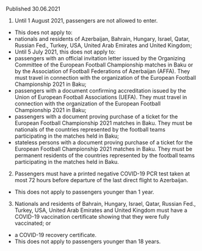 Published 30.06.2021 
1. Until 1 August 2021, passengers are not allowed to enter.
- This does not apply to:
- nationals and residents of Azerbaijan, Bahrain, Hungary, Israel, Qatar, Russian Fed., Turkey, USA, United Arab Emirates and United Kingdom;
- Until 5 July 2021, this does not apply to:
- passengers with an official invitation letter issued by the Organizing Committee of the European Football Championship matches in Baku or by the Association of Football Federations of Azerbaijan (AFFA). They must travel in connection with the organization of the European Football Championship 2021 in Baku;
- passengers with a document confirming accreditation issued by the Union of European Football Associations (UEFA). They must travel in connection with the organization of the European Football Championship 2021 in Baku;
- passengers with a document proving purchase of a ticket for the European Football Championship 2021 matches in Baku. They must be nationals of the countries represented by the football teams participating in the matches held in Baku;
- stateless persons with a document proving purchase of a ticket for the European Football Championship 2021 matches in Baku. They must be permanent residents of the countries represented by the football teams participating in the matches held in Baku.
2. Passengers must have a printed negative COVID-19 PCR test taken at most 72 hours before departure of the last direct flight to Azerbaijan.
- This does not apply to passengers younger than 1 year.
3. Nationals and residents of Bahrain, Hungary, Israel, Qatar, Russian Fed., Turkey, USA, United Arab Emirates and United Kingdom must have a COVID-19 vaccination certificate showing that they were fully vaccinated; or
- a COVID-19 recovery certificate.
- This does not apply to passengers younger than 18 years.


